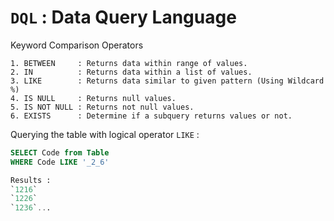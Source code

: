 # `DQL` : Data Query Language

Keyword Comparison Operators 
```
1. BETWEEN     : Returns data within range of values.
2. IN          : Returns data within a list of values.
3. LIKE        : Returns data similar to given pattern (Using Wildcard %)
4. IS NULL     : Returns null values.
5. IS NOT NULL : Returns not null values.
6. EXISTS      : Determine if a subquery returns values or not.
```
Querying the table with logical operator `LIKE` :
```sql
SELECT Code from Table
WHERE Code LIKE '_2_6'

Results :
`1216`
`1226`
`1236`...
```


